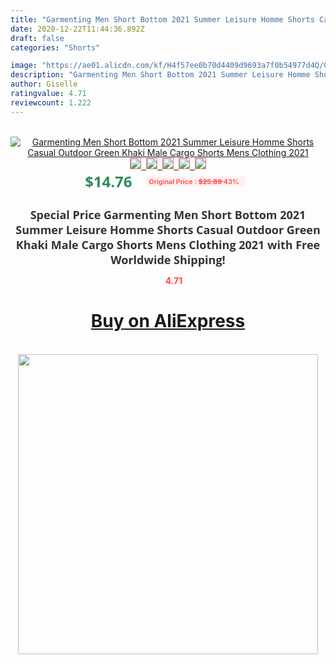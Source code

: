 ```yaml
---
title: "Garmenting Men Short Bottom 2021 Summer Leisure Homme Shorts Casual Outdoor Green Khaki Male Cargo Shorts Mens Clothing 2021"
date: 2020-12-22T11:44:36.892Z
draft: false
categories: "Shorts"

image: "https://ae01.alicdn.com/kf/H4f57ee0b70d4409d9693a7f0b54977d4Q/Garmenting-Men-Short-Bottom-2021-Summer-Leisure-Homme-Shorts-Casual-Outdoor-Green-Khaki-Male-Cargo-Shorts.jpg"
description: "Garmenting Men Short Bottom 2021 Summer Leisure Homme Shorts Casual Outdoor Green Khaki Male Cargo Shorts Mens Clothing 2021"
author: Giselle
ratingvalue: 4.71
reviewcount: 1.222
---
```

<br>
<div style="text-align: center;">
<a href="https://s.click.aliexpress.com/e/_Aba3JB" target="_blank" rel="nofollow noopener noreferrer"><img alt="Garmenting Men Short Bottom 2021 Summer Leisure Homme Shorts Casual Outdoor Green Khaki Male Cargo Shorts Mens Clothing 2021" class="magnifier-image" src="https://ae01.alicdn.com/kf/H4f57ee0b70d4409d9693a7f0b54977d4Q/Garmenting-Men-Short-Bottom-2021-Summer-Leisure-Homme-Shorts-Casual-Outdoor-Green-Khaki-Male-Cargo-Shorts.jpg_640x640.jpg">
<br>
<img style="border:1px solid salmon" src="https://ae01.alicdn.com/kf/H4f57ee0b70d4409d9693a7f0b54977d4Q/Garmenting-Men-Short-Bottom-2021-Summer-Leisure-Homme-Shorts-Casual-Outdoor-Green-Khaki-Male-Cargo-Shorts.jpg_120x120.jpg">&nbsp;&nbsp;<img style="border:1px solid salmon" src="https://ae01.alicdn.com/kf/H3f448ef247554eb0a4bae40b5bf5dcb9v/Garmenting-Men-Short-Bottom-2021-Summer-Leisure-Homme-Shorts-Casual-Outdoor-Green-Khaki-Male-Cargo-Shorts.jpg_120x120.jpg">&nbsp;&nbsp;<img style="border:1px solid salmon" src="https://ae01.alicdn.com/kf/H8575c3b07e3c4772a095dc6406c298b4S/Garmenting-Men-Short-Bottom-2021-Summer-Leisure-Homme-Shorts-Casual-Outdoor-Green-Khaki-Male-Cargo-Shorts.jpg_120x120.jpg">&nbsp;&nbsp;<img style="border:1px solid salmon" src="https://ae01.alicdn.com/kf/H8b1cc6afafa4439caf9c62cca45a04604/Garmenting-Men-Short-Bottom-2021-Summer-Leisure-Homme-Shorts-Casual-Outdoor-Green-Khaki-Male-Cargo-Shorts.jpg_120x120.jpg">&nbsp;&nbsp;<img style="border:1px solid salmon" src="https://ae01.alicdn.com/kf/H78a131c973b842c8bdaf94179b5f35dd9/Garmenting-Men-Short-Bottom-2021-Summer-Leisure-Homme-Shorts-Casual-Outdoor-Green-Khaki-Male-Cargo-Shorts.jpg_120x120.jpg"></a></div><br0>
<div style="text-align: center;"><span style="background-color: white; border: 0px; box-sizing: border-box; color: seagreen; display: inline-block; font-family: &quot;open sans&quot; , &quot;arial&quot; , &quot;helvetica&quot; , sans-serif , &quot;heiti&quot;; font-size: 24px; font-stretch: inherit; font-weight: 700; line-height: inherit; margin: 0px 10px 0px 0px; padding: 0px; vertical-align: middle;">$14.76 </span>
<span style="background: rgb(255 , 241 , 241); border-radius: 3px; border: 0px; box-sizing: border-box; color: #ff4747; display: inline-block; font-family: inherit; font-size: 12px; font-stretch: inherit; font-style: inherit; font-variant: inherit; font-weight: 600; line-height: inherit; margin: 0px; padding: 2px 5px; transform: scale(0.9); vertical-align: middle;">Original Price : <b style="text-decoration: line-through;">$25.89 </b> 43%&nbsp;&nbsp;</span></div>
<h1 style="color: #333333; display: inline-block; font-family: &quot;open sans&quot; , &quot;arial&quot; , &quot;helvetica&quot; , sans-serif , &quot;heiti&quot;; font-size: 18px; font-stretch: inherit; font-weight: 700; text-align: center;">Special Price Garmenting Men Short Bottom 2021 Summer Leisure Homme Shorts Casual Outdoor Green Khaki Male Cargo Shorts Mens Clothing 2021 with Free Worldwide Shipping!</h1>
<div style="color: #ff4747; text-align: center;">
<img src="https://4.bp.blogspot.com/-M0ZcTcb-5uY/XleCXlxnR4I/AAAAAAAAAEc/OrjgMkXV1oMQFaCRZj5HQwOCBcu3w1FegCPcBGAYYCw/s1600/star.png" style="height: 15px;">&nbsp;<b>4.71</b></div>
<div class="button_cont" align="center"><a class="buynow_a" href="https://s.click.aliexpress.com/e/_Aba3JB" target="_blank" rel="nofollow noopener noreferrer"><H1>Buy on AliExpress</H1></a></div><br>
<div class="separator" style="clear: both; text-align: center;">
<img src="https://lh3.googleusercontent.com/-pTy5HemUv9M/XlePHvY0dAI/AAAAAAAAAE4/0nX5iRUoIWY8eMW9Dpxeirr157OZliDIgCLcBGAsYHQ/s1600/badge.gif" width="480">
</div>
